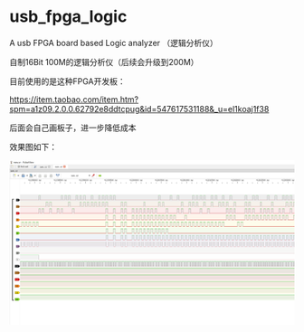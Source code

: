 # usb_fpga_logic
A usb FPGA  board based Logic analyzer （逻辑分析仪）



自制16Bit 100M的逻辑分析仪（后续会升级到200M）



目前使用的是这种FPGA开发板：

https://item.taobao.com/item.htm?spm=a1z09.2.0.0.62792e8ddtcpug&id=547617531188&_u=el1koaj1f38

 后面会自己画板子，进一步降低成本



效果图如下：

![](https://github.com/11tools/usb_fpga_logic/blob/main/show.png?raw=true)
